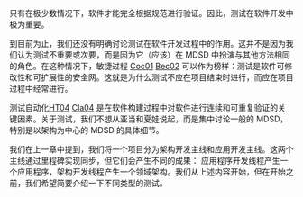 只有在极少数情况下，软件才能完全根据规范进行验证。因此，测试在软件开发中极为重要。

到目前为止，我们还没有明确讨论测试在软件开发过程中的作用。这并不是因为我们认为测试不重要或次要，而是因为它（应该）在 MDSD 中扮演与其他方法相同的角色。在这种情况下，敏捷过程 [Coc01](../ref.md#coc01) [Bec02](../ref.md#bec02) 可以作为榜样：测试是软件可修改性和可扩展性的安全网。这就是为什么测试不应在项目结束时进行，而应在项目过程中经常进行。

测试自动化[HT04](../ref.md#ht04) [Cla04](../ref.md#cla04) 是在软件构建过程中对软件进行连续和可重复验证的关键因素。关于测试，我们不想从亚当和夏娃说起，而是集中讨论一般的 MDSD，特别是以架构为中心的 MDSD 的具体细节。

我们在上一章中提到，我们将一个项目分为架构开发主线和应用开发主线。这两个主线通过里程碑实现同步，但它们会产生不同的成果： 应用程序开发线程产生一个应用程序，架构开发线程产生一个领域架构。我们从上述内容开始，但在开始之前，我们希望简要介绍一下不同类型的测试。
